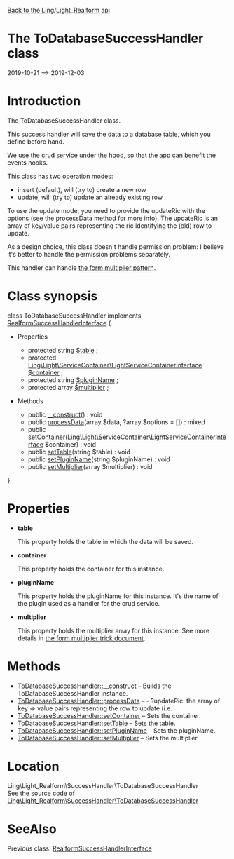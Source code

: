 [Back to the Ling/Light_Realform api](https://github.com/lingtalfi/Light_Realform/blob/master/doc/api/Ling/Light_Realform.md)



The ToDatabaseSuccessHandler class
================
2019-10-21 --> 2019-12-03






Introduction
============

The ToDatabaseSuccessHandler class.

This success handler will save the data to a database table, which you define before hand.

We use the [crud service](https://github.com/lingtalfi/Light_Crud) under the hood, so that the app can benefit the events hooks.

This class has two operation modes:

- insert (default), will (try to) create a new row
- update, will (try to) update an already existing row

To use the update mode, you need to provide the updateRic with the options (see the processData method for more info).
The updateRic is an array of key/value pairs representing the ric identifying the (old) row to update.


As a design choice, this class doesn't handle permission problem: I believe it's better to handle the permission
problems separately.


This handler can handle [the form multiplier pattern](https://github.com/lingtalfi/TheBar/blob/master/discussions/form-multiplier.md).



Class synopsis
==============


class <span class="pl-k">ToDatabaseSuccessHandler</span> implements [RealformSuccessHandlerInterface](https://github.com/lingtalfi/Light_Realform/blob/master/doc/api/Ling/Light_Realform/SuccessHandler/RealformSuccessHandlerInterface.md) {

- Properties
    - protected string [$table](#property-table) ;
    - protected [Ling\Light\ServiceContainer\LightServiceContainerInterface](https://github.com/lingtalfi/Light/blob/master/doc/api/Ling/Light/ServiceContainer/LightServiceContainerInterface.md) [$container](#property-container) ;
    - protected string [$pluginName](#property-pluginName) ;
    - protected array [$multiplier](#property-multiplier) ;

- Methods
    - public [__construct](https://github.com/lingtalfi/Light_Realform/blob/master/doc/api/Ling/Light_Realform/SuccessHandler/ToDatabaseSuccessHandler/__construct.md)() : void
    - public [processData](https://github.com/lingtalfi/Light_Realform/blob/master/doc/api/Ling/Light_Realform/SuccessHandler/ToDatabaseSuccessHandler/processData.md)(array $data, ?array $options = []) : mixed
    - public [setContainer](https://github.com/lingtalfi/Light_Realform/blob/master/doc/api/Ling/Light_Realform/SuccessHandler/ToDatabaseSuccessHandler/setContainer.md)([Ling\Light\ServiceContainer\LightServiceContainerInterface](https://github.com/lingtalfi/Light/blob/master/doc/api/Ling/Light/ServiceContainer/LightServiceContainerInterface.md) $container) : void
    - public [setTable](https://github.com/lingtalfi/Light_Realform/blob/master/doc/api/Ling/Light_Realform/SuccessHandler/ToDatabaseSuccessHandler/setTable.md)(string $table) : void
    - public [setPluginName](https://github.com/lingtalfi/Light_Realform/blob/master/doc/api/Ling/Light_Realform/SuccessHandler/ToDatabaseSuccessHandler/setPluginName.md)(string $pluginName) : void
    - public [setMultiplier](https://github.com/lingtalfi/Light_Realform/blob/master/doc/api/Ling/Light_Realform/SuccessHandler/ToDatabaseSuccessHandler/setMultiplier.md)(array $multiplier) : void

}




Properties
=============

- <span id="property-table"><b>table</b></span>

    This property holds the table in which the data will be saved.
    
    

- <span id="property-container"><b>container</b></span>

    This property holds the container for this instance.
    
    

- <span id="property-pluginName"><b>pluginName</b></span>

    This property holds the pluginName for this instance.
    It's the name of the plugin used as a handler for the crud service.
    
    

- <span id="property-multiplier"><b>multiplier</b></span>

    This property holds the multiplier array for this instance.
    See more details in [the form multiplier trick document](https://github.com/lingtalfi/TheBar/blob/master/discussions/form-multiplier.md).
    
    



Methods
==============

- [ToDatabaseSuccessHandler::__construct](https://github.com/lingtalfi/Light_Realform/blob/master/doc/api/Ling/Light_Realform/SuccessHandler/ToDatabaseSuccessHandler/__construct.md) &ndash; Builds the ToDatabaseSuccessHandler instance.
- [ToDatabaseSuccessHandler::processData](https://github.com/lingtalfi/Light_Realform/blob/master/doc/api/Ling/Light_Realform/SuccessHandler/ToDatabaseSuccessHandler/processData.md) &ndash; - ?updateRic: the array of key => value pairs representing the row to update (i.e.
- [ToDatabaseSuccessHandler::setContainer](https://github.com/lingtalfi/Light_Realform/blob/master/doc/api/Ling/Light_Realform/SuccessHandler/ToDatabaseSuccessHandler/setContainer.md) &ndash; Sets the container.
- [ToDatabaseSuccessHandler::setTable](https://github.com/lingtalfi/Light_Realform/blob/master/doc/api/Ling/Light_Realform/SuccessHandler/ToDatabaseSuccessHandler/setTable.md) &ndash; Sets the table.
- [ToDatabaseSuccessHandler::setPluginName](https://github.com/lingtalfi/Light_Realform/blob/master/doc/api/Ling/Light_Realform/SuccessHandler/ToDatabaseSuccessHandler/setPluginName.md) &ndash; Sets the pluginName.
- [ToDatabaseSuccessHandler::setMultiplier](https://github.com/lingtalfi/Light_Realform/blob/master/doc/api/Ling/Light_Realform/SuccessHandler/ToDatabaseSuccessHandler/setMultiplier.md) &ndash; Sets the multiplier.





Location
=============
Ling\Light_Realform\SuccessHandler\ToDatabaseSuccessHandler<br>
See the source code of [Ling\Light_Realform\SuccessHandler\ToDatabaseSuccessHandler](https://github.com/lingtalfi/Light_Realform/blob/master/SuccessHandler/ToDatabaseSuccessHandler.php)



SeeAlso
==============
Previous class: [RealformSuccessHandlerInterface](https://github.com/lingtalfi/Light_Realform/blob/master/doc/api/Ling/Light_Realform/SuccessHandler/RealformSuccessHandlerInterface.md)<br>
